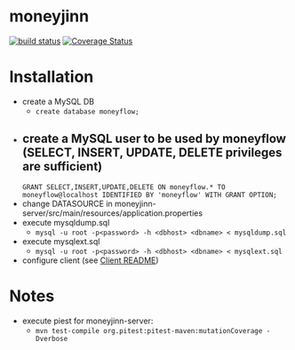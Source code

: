 # moneyjinn

<a href="https://github.com/OlliL/moneyjinn-server/actions/workflows/codeql.yml"><img src="https://github.com/OlliL/moneyjinn-server/workflows/CodeQL/badge.svg" alt="build status"></a> <a href='https://coveralls.io/github/OlliL/moneyjinn-server?branch=master'><img src='https://coveralls.io/repos/github/OlliL/moneyjinn-server/badge.svg?branch=master' alt='Coverage Status' /></a>

# Installation

- create a MySQL DB
    - `create database moneyflow;`
- create a MySQL user to be used by moneyflow (SELECT, INSERT, UPDATE, DELETE privileges are sufficient)
  -
  `GRANT SELECT,INSERT,UPDATE,DELETE ON moneyflow.* TO moneyflow@localhost IDENTIFIED BY 'moneyflow' WITH GRANT OPTION;`
- change DATASOURCE in moneyjinn-server/src/main/resources/application.properties
- execute mysqldump.sql
    - `mysql -u root -p<password> -h <dbhost> <dbname> < mysqldump.sql`
- execute mysqlext.sql
    - `mysql -u root -p<password> -h <dbhost> <dbname> < mysqlext.sql`
- configure client (see <a href="https://github.com/OlliL/moneyjinn-client/blob/main/README.md">Client README</a>)

# Notes

- execute piest for moneyjinn-server:
    - `mvn test-compile org.pitest:pitest-maven:mutationCoverage -Dverbose`